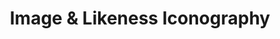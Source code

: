---
title: "Image & Likeness Iconography"
url: /watkinsville/image-und-likeness-iconography/
shop: Religion
---